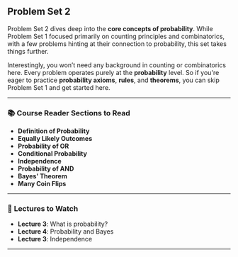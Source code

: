 ## Problem Set 2

Problem Set 2 dives deep into the **core concepts of probability**. While Problem Set 1 focused primarily on counting principles and combinatorics, with a few problems hinting at their connection to probability, this set takes things further.

Interestingly, you won’t need any background in counting or combinatorics here. Every problem operates purely at the **probability** level. So if you're eager to practice **probability axioms**, **rules**, and **theorems**, you can skip Problem Set 1 and get started here.


---

### 📚 **Course Reader Sections to Read**
- **Definition of Probability**
- **Equally Likely Outcomes**
- **Probability of OR**
- **Conditional Probability**
- **Independence**
- **Probability of AND**
- **Bayes' Theorem**
- **Many Coin Flips**
---

### 🎥 **Lectures to Watch**
- **Lecture 3**: What is probability?
- **Lecture 4**: Probability and Bayes
- **Lecture 3**: Independence

---